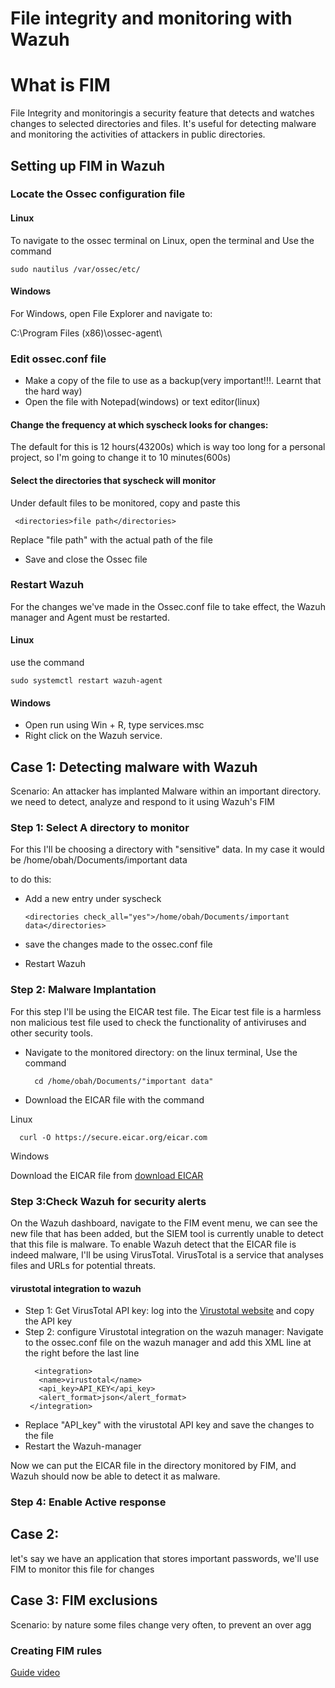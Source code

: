 # File integrity and monitoring with Wazuh

# What is FIM

File Integrity  and monitoringis a security feature that detects and watches changes to selected directories and files. It's useful for detecting malware and monitoring the activities of attackers in public directories.

## Setting up FIM in Wazuh

### Locate the Ossec configuration file

#### Linux
To navigate to the ossec terminal on Linux, open the terminal and Use the command

    sudo nautilus /var/ossec/etc/


#### Windows
 For Windows, open File Explorer and navigate to:

C:\Program Files (x86)\ossec-agent\


### Edit ossec.conf file
- Make a copy of the file to use as a backup(very important!!!. Learnt that the hard way)
- Open the file with Notepad(windows) or text editor(linux)

#### Change the frequency at which syscheck looks for changes: 

The default for this is 12 hours(43200s) which is way too long for a personal project, so I'm going to change it to 10 minutes(600s) 

#### Select the directories that syscheck will monitor
Under default files to be monitored, copy and paste this
    
     <directories>file path</directories>

Replace "file path" with the actual path of the file

- Save and close the Ossec file

### Restart Wazuh 
For the changes we've made in the Ossec.conf file to take effect, the Wazuh manager and Agent must be restarted.

#### Linux
use the command

    sudo systemctl restart wazuh-agent

#### Windows
- Open run using Win + R, type services.msc
- Right click on the Wazuh service.


## Case 1: Detecting malware with Wazuh
Scenario: An attacker has implanted Malware within an important directory. we need to detect, analyze and respond to it using Wazuh's FIM


### Step 1: Select A directory to monitor
For this I'll be choosing a directory with "sensitive" data. In my case it would be
 /home/obah/Documents/important data
 
to do this: 
- Add a new entry under syscheck

      <directories check_all="yes">/home/obah/Documents/important data</directories>
- save the changes made to the ossec.conf file
- Restart Wazuh

### Step 2: Malware Implantation
For this step I'll be using the EICAR test file. The Eicar test file is a harmless non malicious test file used to check the functionality of antiviruses and other security tools.

- Navigate to the monitored directory: on the linux terminal, Use the command



        cd /home/obah/Documents/"important data"

- Download the EICAR file with the command

Linux

      curl -O https://secure.eicar.org/eicar.com

Windows

Download the EICAR file from [download EICAR](https://www.eicar.org/download-anti-malware-testfile/)

### Step 3:Check Wazuh for security alerts
On the Wazuh dashboard, navigate to the FIM event menu, we can see the new file that has been added, but the SIEM tool is currently unable to detect that this file is malware.
To enable Wazuh detect that the EICAR file is indeed malware, I'll be using VirusTotal. VirusTotal is a service that analyses files and URLs for potential threats.
 
#### virustotal integration to wazuh
-  Step 1: Get VirusTotal API key: log into the [Virustotal website](https://www.virustotal.com) and copy the API key
-  Step 2: configure Virustotal integration on the wazuh manager: Navigate to the ossec.conf file on the wazuh manager and 
   add this XML line at the right before the last line
   ```
     <integration>
      <name>virustotal</name>
      <api_key>API_KEY</api_key> 
      <alert_format>json</alert_format>
    </integration>                              
-  Replace "API_key" with the virustotal API key and save the changes to the file
- Restart the Wazuh-manager

Now we can put the EICAR file in the directory monitored by FIM, and Wazuh should now be able to detect it as malware.
  
 ### Step 4: Enable Active response


## Case 2: 
let's say we have an application that stores important passwords, we'll use FIM to monitor this file for changes


## Case 3: FIM exclusions
Scenario: by nature some files change very often, to prevent an over agg

### Creating FIM rules

[Guide video](https://www.youtube.com/watch?v=aO2jUOFa9Hs&t=461s)
